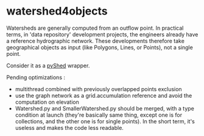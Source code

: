 # watershed4objects

Watersheds are generally computed from an outflow point. 
In practical terms, in 'data repository' development projects, the engineers already have a reference hydrographic network. 
These developments therefore take geographical objects as input (like Polygons, Lines, or Points), not a single point.

Consider it as a [pyShed](https://github.com/mdbartos/pysheds) wrapper.

Pending optimizations :

- multithread combined with previously overlapped points exclusion
- use the graph network as a grid.accumulation reference and avoid the computation on elevation
- Watershed.py and SmallerWatershed.py should be merged, with a type condition at launch (they're basically same thing, except one is for collections, and the other one is for single points). In the short term, it's useless and makes the code less readable.
